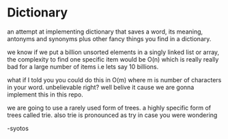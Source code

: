 # Dictionary
an attempt at implementing dictionary that saves a word, its meaning, antonyms and synonyms plus other fancy things you find in a dictionary.

we know if we put a billion unsorted elements in a singly linked list or array,
the complexity to find one specific item would be O(n) 
which is really really bad for a large number of items i.e lets say 10 billions. 

what if I told you you could do this in O(m) where m is number of characters in your word. unbelievable right?
well belive it cause we  are gonna implement this in this repo.

we are going to use a rarely used form of trees. a highly specific form of trees called trie.
also trie is pronounced as try in case you were wondering

-syotos
  
